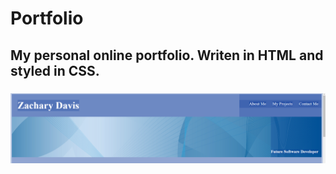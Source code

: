 # Portfolio
## My personal online portfolio. Writen in HTML and styled in CSS.
### ![portfolio screenshot 1](https://github.com/Zdavis92/Portfolio/blob/main/assets/images/Portfolio%20Screenshot%20-%20header.png)
